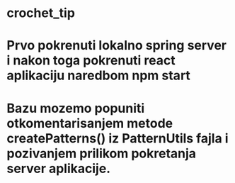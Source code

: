 # crochet_tip

# Prvo pokrenuti lokalno spring server i nakon toga pokrenuti react aplikaciju naredbom npm start

# Bazu mozemo popuniti otkomentarisanjem metode createPatterns() iz PatternUtils fajla i pozivanjem prilikom pokretanja server aplikacije.
